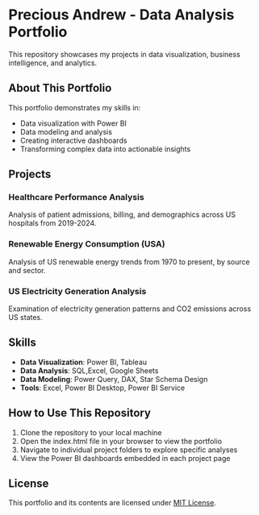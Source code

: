 # Precious Andrew - Data Analysis Portfolio

 This repository showcases my projects in data visualization, business intelligence, and analytics.

## About This Portfolio

This portfolio demonstrates my skills in:
- Data visualization with Power BI
- Data modeling and analysis
- Creating interactive dashboards
- Transforming complex data into actionable insights

## Projects

### Healthcare Performance Analysis
Analysis of patient admissions, billing, and demographics across US hospitals from 2019-2024.

### Renewable Energy Consumption (USA)
Analysis of US renewable energy trends from 1970 to present, by source and sector.

### US Electricity Generation Analysis
Examination of electricity generation patterns and CO2 emissions across US states.


## Skills

- **Data Visualization**: Power BI, Tableau
- **Data Analysis**: SQL,Excel, Google Sheets
- **Data Modeling**: Power Query, DAX, Star Schema Design
- **Tools**: Excel, Power BI Desktop, Power BI Service

## How to Use This Repository

1. Clone the repository to your local machine
2. Open the index.html file in your browser to view the portfolio
3. Navigate to individual project folders to explore specific analyses
4. View the Power BI dashboards embedded in each project page

## License

This portfolio and its contents are licensed under [MIT License](LICENSE).
